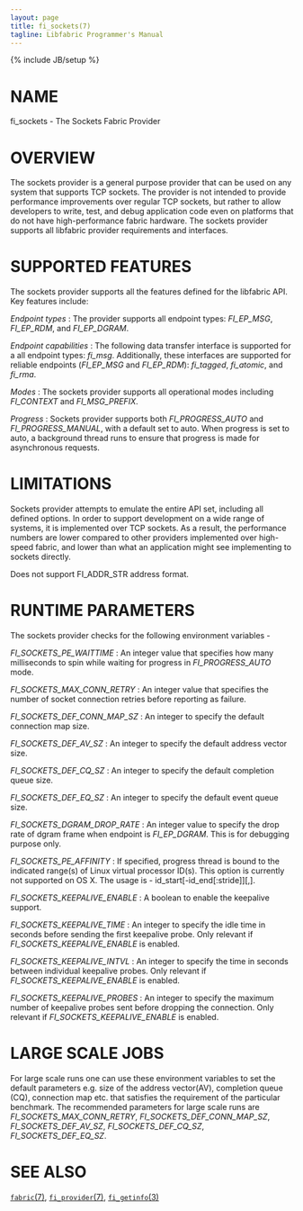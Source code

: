 ```yaml
---
layout: page
title: fi_sockets(7)
tagline: Libfabric Programmer's Manual
---
```

{% include JB/setup %}

# NAME

fi_sockets \- The Sockets Fabric Provider

# OVERVIEW

The sockets provider is a general purpose provider that can be used on any
system that supports TCP sockets.  The provider is not intended to provide
performance improvements over regular TCP sockets, but rather to allow
developers to write, test, and debug application code even on platforms
that do not have high-performance fabric hardware.  The sockets provider
supports all libfabric provider requirements and interfaces.

# SUPPORTED FEATURES

The sockets provider supports all the features defined for the libfabric API. 
Key features include:

*Endpoint types*
: The provider supports all endpoint types: *FI_EP_MSG*, *FI_EP_RDM*,
  and *FI_EP_DGRAM*.

*Endpoint capabilities*
: The following data transfer interface is supported for a all endpoint
  types: *fi_msg*.  Additionally, these interfaces are supported
  for reliable endpoints (*FI_EP_MSG* and *FI_EP_RDM*): *fi_tagged*,
  *fi_atomic*, and *fi_rma*.

*Modes*
: The sockets provider supports all operational modes including
  *FI_CONTEXT* and *FI_MSG_PREFIX*.

*Progress*
: Sockets provider supports both *FI_PROGRESS_AUTO* and *FI_PROGRESS_MANUAL*,
  with a default set to auto.  When progress is set to auto, a background
  thread runs to ensure that progress is made for asynchronous requests.

# LIMITATIONS

Sockets provider attempts to emulate the entire API set, including all
defined options. In order to support development on a wide range of
systems, it is implemented over TCP sockets. As a result, the
performance numbers are lower compared to other providers implemented
over high-speed fabric, and lower than what an application might see
implementing to sockets directly.

Does not support FI_ADDR_STR address format.

# RUNTIME PARAMETERS

The sockets provider checks for the following environment variables -

*FI_SOCKETS_PE_WAITTIME*
: An integer value that specifies how many milliseconds to spin while waiting for progress in *FI_PROGRESS_AUTO* mode.

*FI_SOCKETS_MAX_CONN_RETRY*
: An integer value that specifies the number of socket connection retries before reporting as failure.

*FI_SOCKETS_DEF_CONN_MAP_SZ*
: An integer to specify the default connection map size. 

*FI_SOCKETS_DEF_AV_SZ*
: An integer to specify the default address vector size.

*FI_SOCKETS_DEF_CQ_SZ*
: An integer to specify the default completion queue size.

*FI_SOCKETS_DEF_EQ_SZ*
: An integer to specify the default event queue size.

*FI_SOCKETS_DGRAM_DROP_RATE*
: An integer value to specify the drop rate of dgram frame when endpoint is *FI_EP_DGRAM*. This is for debugging purpose only.

*FI_SOCKETS_PE_AFFINITY*
: If specified, progress thread is bound to the indicated range(s) of Linux virtual processor ID(s). This option is currently not supported on OS X. The usage is - id_start[-id_end[:stride]][,].

*FI_SOCKETS_KEEPALIVE_ENABLE*
: A boolean to enable the keepalive support.

*FI_SOCKETS_KEEPALIVE_TIME*
: An integer to specify the idle time in seconds before sending the first keepalive probe. Only relevant if *FI_SOCKETS_KEEPALIVE_ENABLE* is enabled.

*FI_SOCKETS_KEEPALIVE_INTVL*
: An integer to specify the time in seconds between individual keepalive probes. Only relevant if *FI_SOCKETS_KEEPALIVE_ENABLE* is enabled.

*FI_SOCKETS_KEEPALIVE_PROBES*
: An integer to specify the maximum number of keepalive probes sent before dropping the connection. Only relevant if *FI_SOCKETS_KEEPALIVE_ENABLE* is enabled.

# LARGE SCALE JOBS

For large scale runs one can use these environment variables to set the default parameters e.g. size of the address vector(AV), completion queue (CQ), connection map etc. that satisfies the requirement of the particular benchmark. The recommended parameters for large scale runs are *FI_SOCKETS_MAX_CONN_RETRY*, *FI_SOCKETS_DEF_CONN_MAP_SZ*, *FI_SOCKETS_DEF_AV_SZ*, *FI_SOCKETS_DEF_CQ_SZ*, *FI_SOCKETS_DEF_EQ_SZ*.

# SEE ALSO

[`fabric`(7)](fabric.7.html),
[`fi_provider`(7)](fi_provider.7.html),
[`fi_getinfo`(3)](fi_getinfo.3.html)

